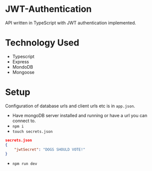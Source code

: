 # JWT-Authentication
API written in TypeScript with JWT authentication implemented.

# Technology Used
* Typescript
* Express
* MondoDB
* Mongoose

# Setup
Configuration of database urls and client urls etc is in ```app.json```.
* Have mongoDB server installed and running or have a url you can connect to.
* ```npm i```
* ```touch secrets.json```
```json
secrets.json
{
    "jwtSecret": "DOGS SHOULD VOTE!"
}
```
* ```npm run dev```